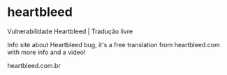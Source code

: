 heartbleed
==========

Vulnerabilidade Heartbleed | Tradução livre

Info site about Heartbleed bug, it's a free translation from heartbleed.com with more info and a video!

heartbleed.com.br
